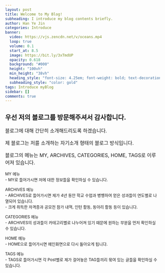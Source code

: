 ```yaml
---
layout: post
title: Welcome to My Blog!
subheading: I introduce my blog contents briefly.
author: Han Ye Jin
categories: Introduce
banner:
  video: https://vjs.zencdn.net/v/oceans.mp4
  loop: true
  volume: 0.1
  start_at: 8.5
  image: https://bit.ly/3xTmdUP
  opacity: 0.618
  background: "#000"
  height: "100vh"
  min_height: "38vh"
  heading_style: "font-size: 4.25em; font-weight: bold; text-decoration: underline"
  subheading_style: "color: gold"
tags: Introduce myBlog
sidebar: []
comments: true
---
```


<h2>우선 저의 블로그를 방문해주셔서 감사합니다.</h2>

<div style='font-size:medium'>
  블로그에 대해 간단히 소개해드리도록 하겠습니다.
  <p>
  제 블로그는 저를 소개하는 자기소개 형태의 블로그 방식입니다.
  <p>
  블로그의 메뉴는 MY, ARCHIVES, CATEGORIES, HOME, TAGS로 이루어져 있습니다. 
<!-- </div> -->
<p></p>

<span style='font-size:small'>
  <p>
  MY 메뉴<br>
  - MY로 들어가시면 저에 대한 정보들을 확인하실 수 있습니다.
  <p></p>
  ARCHIVES 메뉴<br>
  - ARCHIVES로 들어가시면 제가 4년 동안 학교 수업과 병행하여 얻은 성과들이 연도별로 나열되어 있습니다.<br> - 크게 취득한 자격증과 공모전 참가 내역, 인턴 활동, 동아리 활동 등이 있습니다. 
  <p></p>
  CATEGORIES 메뉴<br>
  - ARCHIVES의 성과들이 카테고리별로 나누어져 있기 때문에 원하는 부분을 먼저 확인하실 수 있습니다.
  <p></p>
  HOME 메뉴<br>
  - HOME으로 들어가시면 메인화면으로 다시 돌아오게 됩니다. 
  <p></p>
  TAGS 메뉴<br>
  - TAGS로 들어가시면 각 Post별로 제가 걸어놓은 TAG들끼리 묶여 있는 글들을 확인하실 수 있습니다.
  <p></p>
<!-- </span> -->

<!-- You’ll find this post in your `_posts` directory. Go ahead and edit it and re-build the site to see your changes. You can rebuild the site in many different ways, but the most common way is to run `jekyll serve`, which launches a web server and auto-regenerates your site when a file is updated.

<!-- To add new posts, simply add a file in the `_posts` directory that follows the convention `YYYY-MM-DD-name-of-post.ext` and includes the necessary front matter. Take a look at the source for this post to get an idea about how it works. -->

<!-- ## section 1

Jekyll also offers powerful support for code snippets:

{% highlight ruby %}
def print_hi(name)
puts "Hi, #{name}"
end
print_hi('Tom')
#=> prints 'Hi, Tom' to STDOUT.
{% endhighlight %}

## section 2

Check out the [Jekyll docs][jekyll-docs] for more info on how to get the most out of Jekyll. File all bugs/feature requests at [Jekyll’s GitHub repo][jekyll-gh]. If you have questions, you can ask them on [Jekyll Talk][jekyll-talk].

[jekyll-docs]: https://jekyllrb.com/docs/home
[jekyll-gh]: https://github.com/jekyll/jekyll
[jekyll-talk]: https://talk.jekyllrb.com/

$ a \* b = c ^ b $

$ 2^{\frac{n-1}{3}} $

$ \int_a^b f(x)\,dx. $

```cpp
#include <iostream>
using namespace std;

int main() {
  cout << "Hello World!";
  return 0;
}
// prints 'Hi, Tom' to STDOUT.
```

```python
class Person:
  def __init__(self, name, age):
    self.name = name
    self.age = age

p1 = Person("John", 36)

print(p1.name)
print(p1.age) -->

